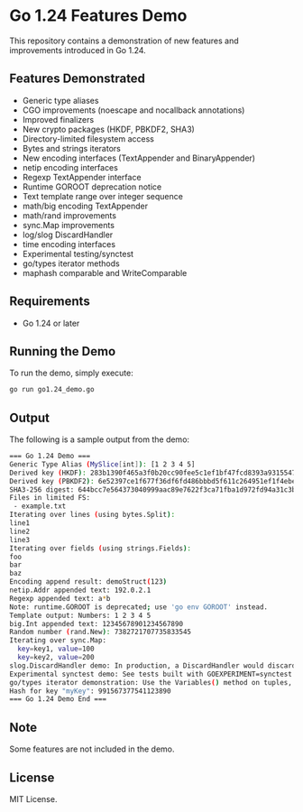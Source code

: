 # Go 1.24 Features Demo

This repository contains a demonstration of new features and improvements introduced in Go 1.24.

## Features Demonstrated

- Generic type aliases
- CGO improvements (noescape and nocallback annotations)
- Improved finalizers
- New crypto packages (HKDF, PBKDF2, SHA3)
- Directory-limited filesystem access
- Bytes and strings iterators
- New encoding interfaces (TextAppender and BinaryAppender)
- netip encoding interfaces
- Regexp TextAppender interface
- Runtime GOROOT deprecation notice
- Text template range over integer sequence
- math/big encoding TextAppender
- math/rand improvements
- sync.Map improvements
- log/slog DiscardHandler
- time encoding interfaces
- Experimental testing/synctest
- go/types iterator methods
- maphash comparable and WriteComparable

## Requirements

- Go 1.24 or later

## Running the Demo

To run the demo, simply execute:

```bash
go run go1.24_demo.go
```

## Output

The following is a sample output from the demo:

```bash
=== Go 1.24 Demo ===
Generic Type Alias (MySlice[int]): [1 2 3 4 5]
Derived key (HKDF): 283b1390f465a3f0b20cc90fee5c1ef1bf47fcd8393a9315547d1c63911c5b31
Derived key (PBKDF2): 6e52397ce1f677f36df6fd486bbbd5f611c264951ef1f4ebecaf1140a614d05e
SHA3-256 digest: 644bcc7e564373040999aac89e7622f3ca71fba1d972fd94a31c3bfbf24e3938
Files in limited FS:
 - example.txt
Iterating over lines (using bytes.Split):
line1
line2
line3
Iterating over fields (using strings.Fields):
foo
bar
baz
Encoding append result: demoStruct(123)
netip.Addr appended text: 192.0.2.1
Regexp appended text: a*b
Note: runtime.GOROOT is deprecated; use 'go env GOROOT' instead.
Template output: Numbers: 1 2 3 4 5 
big.Int appended text: 12345678901234567890
Random number (rand.New): 7382721707735833545
Iterating over sync.Map:
  key=key1, value=100
  key=key2, value=200
slog.DiscardHandler demo: In production, a DiscardHandler would discard logs.
Experimental synctest demo: See tests built with GOEXPERIMENT=synctest for usage.
go/types iterator demonstration: Use the Variables() method on tuples, etc.
Hash for key "myKey": 991567377541123890
=== Go 1.24 Demo End ===
```

## Note

Some features are not included in the demo.

## License

MIT License.
